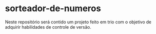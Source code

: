 # sorteador-de-numeros
Neste repositório será contido um projeto feito em trio com o objetivo de adquirir habilidades de controle de versão.
